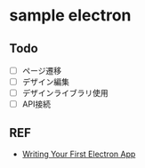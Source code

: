 # sample electron


## Todo
* [ ] ページ遷移
* [ ] デザイン編集
* [ ] デザインライブラリ使用
* [ ] API接続

## REF
* [Writing Your First Electron App](https://electronjs.org/docs/tutorial/first-app)
